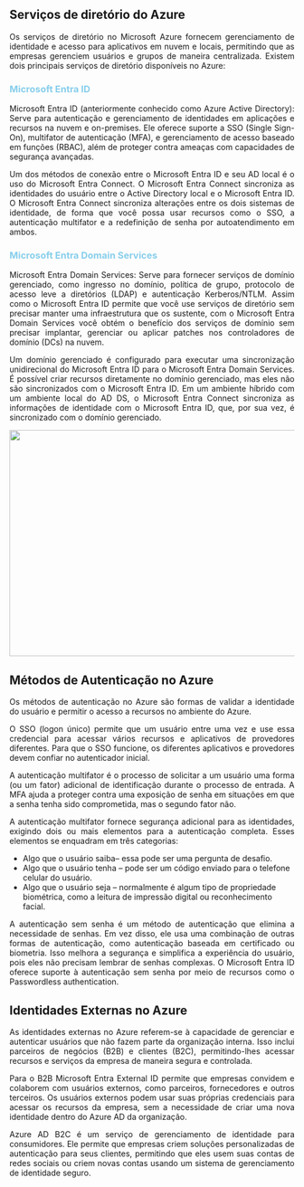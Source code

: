 ## Serviços de diretório do Azure

<p align="justify">Os serviços de diretório no Microsoft Azure fornecem gerenciamento de identidade e acesso para aplicativos em nuvem e locais, permitindo que as empresas gerenciem usuários e grupos de maneira centralizada. Existem dois principais serviços de diretório disponíveis no Azure:</p>

<h3><strong style='color: skyblue'>Microsoft Entra ID</strong></h3>

<p align="justify">Microsoft Entra ID (anteriormente conhecido como Azure Active Directory): Serve para autenticação e gerenciamento de identidades em aplicações e recursos na nuvem e on-premises. Ele oferece suporte a SSO (Single Sign-On), multifator de autenticação (MFA), e gerenciamento de acesso baseado em funções (RBAC), além de proteger contra ameaças com capacidades de segurança avançadas.</p>

<p align="justify">Um dos métodos de conexão entre o Microsoft Entra ID e seu AD local é o uso do Microsoft Entra Connect. O Microsoft Entra Connect sincroniza as identidades do usuário entre o Active Directory local e o Microsoft Entra ID. O Microsoft Entra Connect sincroniza alterações entre os dois sistemas de identidade, de forma que você possa usar recursos como o SSO, a autenticação multifator e a redefinição de senha por autoatendimento em ambos.</p>

<h3><strong style='color: skyblue'>Microsoft Entra Domain Services</strong></h3>

<p align="justify">Microsoft Entra Domain Services: Serve para fornecer serviços de domínio gerenciado, como ingresso no domínio, política de grupo, protocolo de acesso leve a diretórios (LDAP) e autenticação Kerberos/NTLM. Assim como o Microsoft Entra ID permite que você use serviços de diretório sem precisar manter uma infraestrutura que os sustente, com o Microsoft Entra Domain Services você obtém o benefício dos serviços de domínio sem precisar implantar, gerenciar ou aplicar patches nos controladores de domínio (DCs) na nuvem.
</p>

<p align="justify">Um domínio gerenciado é configurado para executar uma sincronização unidirecional do Microsoft Entra ID para o Microsoft Entra Domain Services. É possível criar recursos diretamente no domínio gerenciado, mas eles não são sincronizados com o Microsoft Entra ID. Em um ambiente híbrido com um ambiente local do AD DS, o Microsoft Entra Connect sincroniza as informações de identidade com o Microsoft Entra ID, que, por sua vez, é sincronizado com o domínio gerenciado.</p>

<p align="center">
  <img src="https://learn.microsoft.com/pt-br/training/wwl-azure/describe-azure-identity-access-security/media/azure-active-directory-sync-topology-7359f2b8.png" width="2000" height="400">
</p>

## Métodos de Autenticação no Azure

<p align="justify">Os métodos de autenticação no Azure são formas de validar a identidade do usuário e permitir o acesso a recursos no ambiente do Azure. </p>

<p align="justify">O SSO (logon único) permite que um usuário entre uma vez e use essa credencial para acessar vários recursos e aplicativos de provedores diferentes. Para que o SSO funcione, os diferentes aplicativos e provedores devem confiar no autenticador inicial.</p>

<p align="justify">A autenticação multifator é o processo de solicitar a um usuário uma forma (ou um fator) adicional de identificação durante o processo de entrada. A MFA ajuda a proteger contra uma exposição de senha em situações em que a senha tenha sido comprometida, mas o segundo fator não.</p>

<p align="justify">A autenticação multifator fornece segurança adicional para as identidades, exigindo dois ou mais elementos para a autenticação completa. Esses elementos se enquadram em três categorias:</p>

- Algo que o usuário saiba– essa pode ser uma pergunta de desafio.
- Algo que o usuário tenha – pode ser um código enviado para o telefone celular do usuário.
- Algo que o usuário seja – normalmente é algum tipo de propriedade biométrica, como a leitura de impressão digital ou reconhecimento facial.

<p align="justify">A autenticação sem senha é um método de autenticação que elimina a necessidade de senhas. Em vez disso, ele usa uma combinação de outras formas de autenticação, como autenticação baseada em certificado ou biometria. Isso melhora a segurança e simplifica a experiência do usuário, pois eles não precisam lembrar de senhas complexas. O Microsoft Entra ID oferece suporte à autenticação sem senha por meio de recursos como o Passwordless authentication.
</p>

## Identidades Externas no Azure

<p align="justify">As identidades externas no Azure referem-se à capacidade de gerenciar e autenticar usuários que não fazem parte da organização interna. Isso inclui parceiros de negócios (B2B) e clientes (B2C), permitindo-lhes acessar recursos e serviços da empresa de maneira segura e controlada.</p>

<p align="justify">Para o B2B Microsoft Entra External ID permite que empresas convidem e colaborem com usuários externos, como parceiros, fornecedores e outros terceiros. Os usuários externos podem usar suas próprias credenciais para acessar os recursos da empresa, sem a necessidade de criar uma nova identidade dentro do Azure AD da organização.</p>

<p align="justify">Azure AD B2C é um serviço de gerenciamento de identidade para consumidores. Ele permite que empresas criem soluções personalizadas de autenticação para seus clientes, permitindo que eles usem suas contas de redes sociais ou criem novas contas usando um sistema de gerenciamento de identidade seguro.
</p>